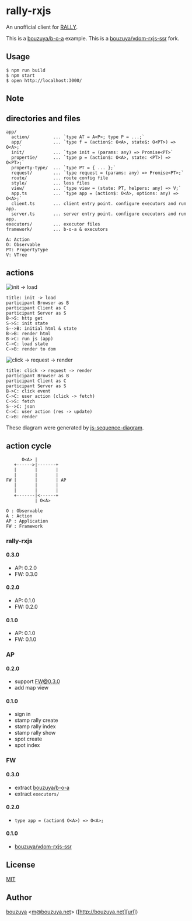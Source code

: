 # rally-rxjs

An unofficial client for [RALLY](https://rallyapp.jp).

This is a [bouzuya/b-o-a][] example.
This is a [bouzuya/vdom-rxjs-ssr][] fork.

## Usage

```
$ npm run build
$ npm start
$ open http://localhost:3000/
```

## Note

## directories and files

```
app/
  action/         ... `type AT = A<P>; type P = ...;`
  app/            ... `type f = (action$: O<A>, state$: O<PT>) => O<A>;`
  init/           ... `type init = (params: any) => Promise<PT>`
  propertie/      ... `type p = (action$: O<A>, state: <PT>) => O<PT>;`
  property-type/  ... `type PT = { ... };`
  request/        ... `type request = (params: any) => Promise<PT>;`
  route/          ... route config file
  style/          ... less files
  view/           ... `type view = (state: PT, helpers: any) => V;`
  app.ts          ... `type app = (action$: O<A>, options: any) => O<A>;`
  client.ts       ... client entry point. configure executors and run app.
  server.ts       ... server entry point. configure executors and run app.
executors/        ... executor files
framework/        ... b-o-a & executors

A: Action
O: Observable
PT: PropertyType
V: VTree
```

## actions

![init -> load](https://cloud.githubusercontent.com/assets/1221346/13618132/bc7e4222-e5c5-11e5-9a4e-b77a3929d667.png)

```
title: init -> load
participant Browser as B
participant Client as C
participant Server as S
B->S: http get
S->S: init state
S-->B: initial html & state
B->B: render html
B->C: run js (app)
C->C: load state
C->B: render to dom
```

![click -> request -> render](https://cloud.githubusercontent.com/assets/1221346/13618236/5e3d6340-e5c6-11e5-88fa-a346b52f0403.png)

```
title: click -> request -> render
participant Browser as B
participant Client as C
participant Server as S
B->C: click event
C->C: user action (click -> fetch)
C->S: fetch
S-->C: json
C->C: user action (res -> update)
C->B: render
```

These diagram were generated by [js-sequence-diagram](https://bramp.github.io/js-sequence-diagrams/).


## action cycle

```
      O<A> |
   +------>|-------+
   |       |       |
   |       |       |
FW |       |       | AP
   |       |       |
   |       |       |
   +-------|<------+
           | O<A>

O : Observable
A : Action
AP : Application
FW : Framework
```

### rally-rxjs

#### 0.3.0

- AP: 0.2.0
- FW: 0.3.0

#### 0.2.0

- AP: 0.1.0
- FW: 0.2.0

#### 0.1.0

- AP: 0.1.0
- FW: 0.1.0

### AP

#### 0.2.0

- support FW@0.3.0
- add map view

#### 0.1.0

- sign in
- stamp rally create
- stamp rally index
- stamp rally show
- spot create
- spot index

### FW

#### 0.3.0

- extract [bouzuya/b-o-a][]
- extract `executors/`

#### 0.2.0

- `type app = (action$ O<A>) => O<A>;`

#### 0.1.0

- [bouzuya/vdom-rxjs-ssr][]

## License

[MIT](LICENSE)

## Author

[bouzuya][user] &lt;[m@bouzuya.net][email]&gt; ([http://bouzuya.net][url])

[user]: https://github.com/bouzuya
[email]: mailto:m@bouzuya.net
[url]: http://bouzuya.net
[bouzuya/vdom-rxjs-ssr]: https://github.com/bouzuya/vdom-rxjs-ssr
[bouzuya/b-o-a]: https://github.com/bouzuya/b-o-a
